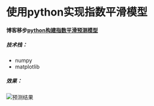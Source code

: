 # 使用python实现指数平滑模型

#### 博客移步[python构建指数平滑预测模型](https://blog.csdn.net/alanconstantinelau/article/details/70173561)


##### 技术栈：
* numpy
* matplotlib

##### 效果：
![预测结果](https://github.com/AlanConstantine/MachineLearningNote/blob/master/ExponentialSmoothing/1.jpg)
